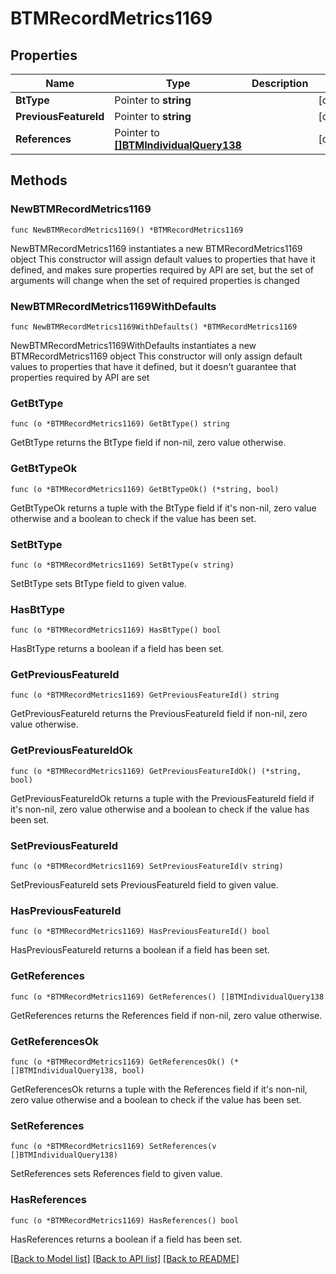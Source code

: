 # BTMRecordMetrics1169

## Properties

Name | Type | Description | Notes
------------ | ------------- | ------------- | -------------
**BtType** | Pointer to **string** |  | [optional] 
**PreviousFeatureId** | Pointer to **string** |  | [optional] 
**References** | Pointer to [**[]BTMIndividualQuery138**](BTMIndividualQuery138.md) |  | [optional] 

## Methods

### NewBTMRecordMetrics1169

`func NewBTMRecordMetrics1169() *BTMRecordMetrics1169`

NewBTMRecordMetrics1169 instantiates a new BTMRecordMetrics1169 object
This constructor will assign default values to properties that have it defined,
and makes sure properties required by API are set, but the set of arguments
will change when the set of required properties is changed

### NewBTMRecordMetrics1169WithDefaults

`func NewBTMRecordMetrics1169WithDefaults() *BTMRecordMetrics1169`

NewBTMRecordMetrics1169WithDefaults instantiates a new BTMRecordMetrics1169 object
This constructor will only assign default values to properties that have it defined,
but it doesn't guarantee that properties required by API are set

### GetBtType

`func (o *BTMRecordMetrics1169) GetBtType() string`

GetBtType returns the BtType field if non-nil, zero value otherwise.

### GetBtTypeOk

`func (o *BTMRecordMetrics1169) GetBtTypeOk() (*string, bool)`

GetBtTypeOk returns a tuple with the BtType field if it's non-nil, zero value otherwise
and a boolean to check if the value has been set.

### SetBtType

`func (o *BTMRecordMetrics1169) SetBtType(v string)`

SetBtType sets BtType field to given value.

### HasBtType

`func (o *BTMRecordMetrics1169) HasBtType() bool`

HasBtType returns a boolean if a field has been set.

### GetPreviousFeatureId

`func (o *BTMRecordMetrics1169) GetPreviousFeatureId() string`

GetPreviousFeatureId returns the PreviousFeatureId field if non-nil, zero value otherwise.

### GetPreviousFeatureIdOk

`func (o *BTMRecordMetrics1169) GetPreviousFeatureIdOk() (*string, bool)`

GetPreviousFeatureIdOk returns a tuple with the PreviousFeatureId field if it's non-nil, zero value otherwise
and a boolean to check if the value has been set.

### SetPreviousFeatureId

`func (o *BTMRecordMetrics1169) SetPreviousFeatureId(v string)`

SetPreviousFeatureId sets PreviousFeatureId field to given value.

### HasPreviousFeatureId

`func (o *BTMRecordMetrics1169) HasPreviousFeatureId() bool`

HasPreviousFeatureId returns a boolean if a field has been set.

### GetReferences

`func (o *BTMRecordMetrics1169) GetReferences() []BTMIndividualQuery138`

GetReferences returns the References field if non-nil, zero value otherwise.

### GetReferencesOk

`func (o *BTMRecordMetrics1169) GetReferencesOk() (*[]BTMIndividualQuery138, bool)`

GetReferencesOk returns a tuple with the References field if it's non-nil, zero value otherwise
and a boolean to check if the value has been set.

### SetReferences

`func (o *BTMRecordMetrics1169) SetReferences(v []BTMIndividualQuery138)`

SetReferences sets References field to given value.

### HasReferences

`func (o *BTMRecordMetrics1169) HasReferences() bool`

HasReferences returns a boolean if a field has been set.


[[Back to Model list]](../README.md#documentation-for-models) [[Back to API list]](../README.md#documentation-for-api-endpoints) [[Back to README]](../README.md)


